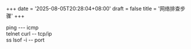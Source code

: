 +++
date = '2025-08-05T20:28:04+08:00'
draft = false
title = '网络排查步骤'
+++

ping --- icmp  
telnet curl  -- tcp/ip  
ss lsof -i  -- port  
